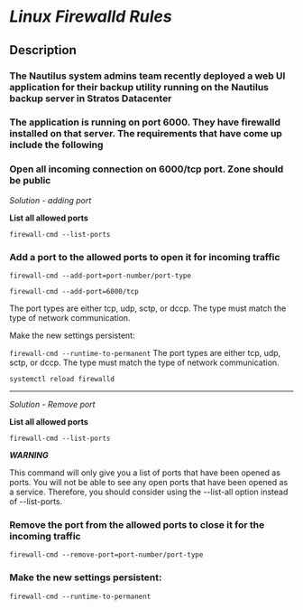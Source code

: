 # *Linux Firewalld Rules*

## Description

### The Nautilus system admins team recently deployed a web UI application for their backup utility running on the Nautilus backup server in Stratos Datacenter

### The application is running on port 6000. They have firewalld installed on that server. The requirements that have come up include the following

### Open all incoming connection on 6000/tcp port. Zone should be public


_Solution - adding port_

**List all allowed ports**

`firewall-cmd --list-ports`

### Add a port to the allowed ports to open it for incoming traffic 

`firewall-cmd --add-port=port-number/port-type`

`firewall-cmd --add-port=6000/tcp`

The port types are either tcp, udp, sctp, or dccp. The type must match the type of network communication.

Make the new settings persistent:

`firewall-cmd --runtime-to-permanent`
The port types are either tcp, udp, sctp, or dccp. The type must match the type of network communication.

`systemctl reload firewalld`

-----------------------------------

_Solution -  Remove port_

**List all allowed ports**

`firewall-cmd --list-ports`

**_WARNING_**

This command will only give you a list of ports that have been opened as ports. You will not be able to see any open ports that have been opened as a service. Therefore, you should consider using the --list-all option instead of --list-ports.

### Remove the port from the allowed ports to close it for the incoming traffic

`firewall-cmd --remove-port=port-number/port-type`

### Make the new settings persistent:

`firewall-cmd --runtime-to-permanent`
